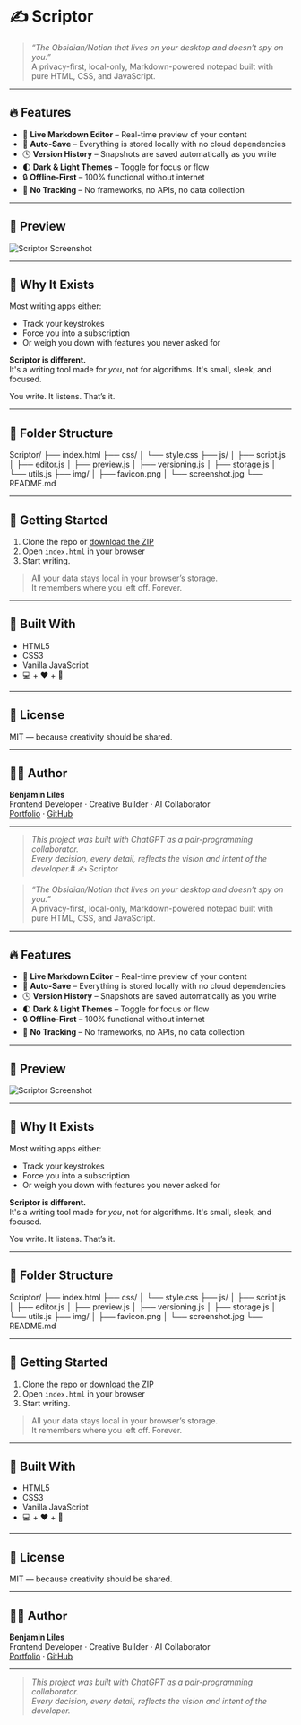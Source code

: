 # ✍️ Scriptor

> *“The Obsidian/Notion that lives on your desktop and doesn’t spy on you.”*  
A privacy-first, local-only, Markdown-powered notepad built with pure HTML, CSS, and JavaScript.

---

## 🔥 Features

- 📝 **Live Markdown Editor** – Real-time preview of your content
- 💾 **Auto-Save** – Everything is stored locally with no cloud dependencies
- 🕓 **Version History** – Snapshots are saved automatically as you write
- 🌓 **Dark & Light Themes** – Toggle for focus or flow
- 🔒 **Offline-First** – 100% functional without internet
- 🎯 **No Tracking** – No frameworks, no APIs, no data collection

---

## 📸 Preview

![Scriptor Screenshot](./img/screenshot.jpg)

---

## 🧠 Why It Exists

Most writing apps either:
- Track your keystrokes
- Force you into a subscription
- Or weigh you down with features you never asked for

**Scriptor is different.**  
It's a writing tool made for *you*, not for algorithms. It's small, sleek, and focused.

You write. It listens. That’s it.

---

## 📁 Folder Structure

Scriptor/ ├── index.html ├── css/ │ └── style.css ├── js/ │ ├── script.js │ ├── editor.js │ ├── preview.js │ ├── versioning.js │ ├── storage.js │ └── utils.js ├── img/ │ ├── favicon.png │ └── screenshot.jpg └── README.md


---

## 🚀 Getting Started

1. Clone the repo or [download the ZIP](https://github.com/yourname/scriptor)
2. Open `index.html` in your browser
3. Start writing.

> All your data stays local in your browser’s storage.  
> It remembers where you left off. Forever.

---

## 🧰 Built With

- HTML5
- CSS3
- Vanilla JavaScript
- 💻 + ❤️ + 🐆

---

## 📜 License

MIT — because creativity should be shared.

---

## 👨‍💻 Author

**Benjamin Liles**  
Frontend Developer · Creative Builder · AI Collaborator  
[Portfolio](https://benhli40.github.io/person-portfolio/) · [GitHub](https://github.com/benhli40)

---

> _This project was built with ChatGPT as a pair-programming collaborator.  
Every decision, every detail, reflects the vision and intent of the developer._# ✍️ Scriptor

> *“The Obsidian/Notion that lives on your desktop and doesn’t spy on you.”*  
A privacy-first, local-only, Markdown-powered notepad built with pure HTML, CSS, and JavaScript.

---

## 🔥 Features

- 📝 **Live Markdown Editor** – Real-time preview of your content
- 💾 **Auto-Save** – Everything is stored locally with no cloud dependencies
- 🕓 **Version History** – Snapshots are saved automatically as you write
- 🌓 **Dark & Light Themes** – Toggle for focus or flow
- 🔒 **Offline-First** – 100% functional without internet
- 🎯 **No Tracking** – No frameworks, no APIs, no data collection

---

## 📸 Preview

![Scriptor Screenshot](./img/screenshot.jpg)

---

## 🧠 Why It Exists

Most writing apps either:
- Track your keystrokes
- Force you into a subscription
- Or weigh you down with features you never asked for

**Scriptor is different.**  
It's a writing tool made for *you*, not for algorithms. It's small, sleek, and focused.

You write. It listens. That’s it.

---

## 📁 Folder Structure

Scriptor/ 
├── index.html 
├── css/ 
│ └── style.css 
├── js/ 
│ ├── script.js 
│ ├── editor.js 
│ ├── preview.js 
│ ├── versioning.js 
│ ├── storage.js 
│ └── utils.js 
├── img/ 
│    ├── favicon.png 
│    └── screenshot.jpg 
└── README.md


---

## 🚀 Getting Started

1. Clone the repo or [download the ZIP](https://github.com/yourname/scriptor)
2. Open `index.html` in your browser
3. Start writing.

> All your data stays local in your browser’s storage.  
> It remembers where you left off. Forever.

---

## 🧰 Built With

- HTML5
- CSS3
- Vanilla JavaScript
- 💻 + ❤️ + 🐆

---

## 📜 License

MIT — because creativity should be shared.

---

## 👨‍💻 Author

**Benjamin Liles**  
Frontend Developer · Creative Builder · AI Collaborator  
[Portfolio](https://benhli40.github.io/person-portfolio/) · [GitHub](https://github.com/benhli40)

---

> _This project was built with ChatGPT as a pair-programming collaborator.  
Every decision, every detail, reflects the vision and intent of the developer._
